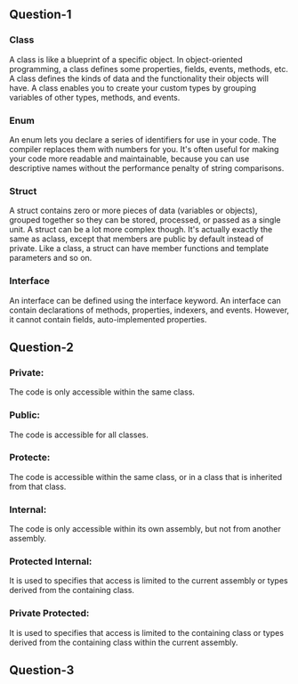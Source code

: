 ## Question-1

### Class
A class is like a blueprint of a specific object. In object-oriented programming, a class defines some properties, fields, events, methods, etc. 
A class defines the kinds of data and the functionality their objects will have. A class enables you to create your custom types by grouping 
variables of other types, methods, and events.

### Enum
An enum lets you declare a series of identifiers for use in your code. The compiler replaces them with numbers for you. It's often useful for 
making your code more readable and maintainable, because you can use descriptive names without the performance penalty of string comparisons. 


### Struct
A struct contains zero or more pieces of data (variables or objects), grouped together so they can be stored, processed, or passed as a single unit. 
A struct can be a lot more complex though. It's actually exactly the same as aclass, except that members are public by default instead of private. Like a
class, a struct can have member functions and template parameters and so on.

### Interface
An interface can be defined using the interface keyword. An interface can contain declarations of methods, properties, indexers, and events. However, 
it cannot contain fields, auto-implemented properties.

## Question-2

### Private:
The code is only accessible within the same class.
### Public:
The code is accessible for all classes.
### Protecte:
The code is accessible within the same class, or in a class that is inherited from that class.
### Internal:
The code is only accessible within its own assembly, but not from another assembly.
### Protected Internal:
It is used to specifies that access is limited to the current assembly or types derived from the containing class.
### Private Protected:
It is used to specifies that access is limited to the containing class or types derived from the containing class within the current assembly.

## Question-3


